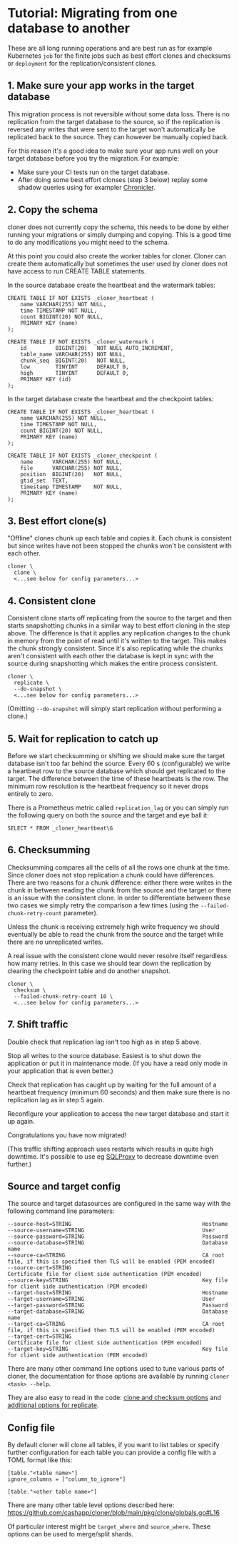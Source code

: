 # Tutorial: Migrating from one database to another

These are all long running operations and are best run as for example Kubernetes `job` for the finite jobs such as best effort clones and checksums or `deployment` for the replication/consistent clones.

## 1. Make sure your app works in the target database

This migration process is not reversible without some data loss. There is no replication from the target database to the source, so if the replication is reversed any writes that were sent to the target won't automatically be replicated back to the source. They can however be manually copied back.

For this reason it's a good idea to make sure your app runs well on your target database before you try the migration. For example:
* Make sure your CI tests run on the target database.
* After doing some best effort clonses (step 3 below) replay some shadow queries using for exampler [Chronicler](https://github.com/cashapp/chronicler).

## 2. Copy the schema

cloner does not currently copy the schema, this needs to be done by either running your migrations or simply dumping and copying. This is a good time to do any modifications you might need to the schema.

At this point you could also create the worker tables for cloner. Cloner can create them automatically but sometimes the user used by cloner does not have access to run CREATE TABLE statements.

In the source database create the heartbeat and the watermark tables:
```
CREATE TABLE IF NOT EXISTS _cloner_heartbeat (
    name VARCHAR(255) NOT NULL,
    time TIMESTAMP NOT NULL,
    count BIGINT(20) NOT NULL,
    PRIMARY KEY (name)
);

CREATE TABLE IF NOT EXISTS _cloner_watermark (
    id         BIGINT(20)   NOT NULL AUTO_INCREMENT,
    table_name VARCHAR(255) NOT NULL,
    chunk_seq  BIGINT(20)   NOT NULL,
    low        TINYINT      DEFAULT 0,
    high       TINYINT      DEFAULT 0,
    PRIMARY KEY (id)
);
```

In the target database create the heartbeat and the checkpoint tables:
```
CREATE TABLE IF NOT EXISTS _cloner_heartbeat (
    name VARCHAR(255) NOT NULL,
    time TIMESTAMP NOT NULL,
    count BIGINT(20) NOT NULL,
    PRIMARY KEY (name)
);

CREATE TABLE IF NOT EXISTS _cloner_checkpoint (
    name      VARCHAR(255) NOT NULL,
    file      VARCHAR(255) NOT NULL,
    position  BIGINT(20)   NOT NULL,
    gtid_set  TEXT,
    timestamp TIMESTAMP    NOT NULL,
    PRIMARY KEY (name)
);
```


## 3. Best effort clone(s)

"Offline" clones chunk up each table and copies it. Each chunk is consistent but since writes have not been stopped the chunks won't be consistent with each other.

```
cloner \
  clone \
  <...see below for config parameters...>
```

## 4. Consistent clone

Consistent clone starts off replicating from the source to the target and then starts snapshotting chunks in a similar way to best effort cloning in the step above. The difference is that it applies any replication changes to the chunk in memory from the point of read until it's written to the target. This makes the chunk strongly consistent. Since it's also replicating while the chunks aren't consistent with each other the database is kept in sync with the source during snapshotting which makes the entire process consistent.

```
cloner \
  replicate \
  --do-snapshot \
  <...see below for config parameters...>
```

(Omitting `--do-snapshot` will simply start replication without performing a clone.)

## 5. Wait for replication to catch up

Before we start checksumming or shifting we should make sure the target database isn't too far behind the source. Every 60 s (configurable) we write a heartbeat row to the source database which should get replicated to the target. The difference between the time of these heartbeats is the row. The minimum row resolution is the heartbeat frequency so it never drops entirely to zero.

There is a Prometheus metric called `replication_lag` or you can simply run the following query on both the source and the target and eye ball it:
```
SELECT * FROM _cloner_heartbeat\G
```

## 6. Checksumming

Checksumming compares all the cells of all the rows one chunk at the time. Since cloner does not stop replication a chunk could have differences. There are two reasons for a chunk difference: either there were writes in the chunk in between reading the chunk from the source and the target or there is an issue with the consistent clone. In order to differentiate between these two cases we simply retry the comparison a few times (using the `--failed-chunk-retry-count` parameter).

Unless the chunk is receiving extremely high write frequency we should eventually be able to read the chunk from the source and the target while there are no unreplicated writes.

A real issue with the consistent clone would never resolve itself regardless how many retries. In this case we should tear down the replication by clearing the checkpoint table and do another snapshot.

```
cloner \
  checksum \
  --failed-chunk-retry-count 10 \
  <...see below for config parameters...>
```

## 7. Shift traffic

Double check that replication lag isn't too high as in step 5 above.

Stop all writes to the source database. Easiest is to shut down the application or put it in maintenance mode. (If you have a read only mode in your application that is even better.)

Check that replication has caught up by waiting for the full amount of a heartbeat frequency (minimum 60 seconds) and then make sure there is no replication lag as in step 5 again.

Reconfigure your application to access the new target database and start it up again.

Congratulations you have now migrated!

(This traffic shifting approach uses restarts which results in quite high downtime. It's possible to use eg [SQLProxy](https://proxysql.com/) to decrease downtime even further.)

## Source and target config

The source and target datasources are configured in the same way with the following command line parameters:
```
--source-host=STRING                                         Hostname
--source-username=STRING                                     User
--source-password=STRING                                     Password
--source-database=STRING                                     Database name
--source-ca=STRING                                           CA root file, if this is specified then TLS will be enabled (PEM encoded)
--source-cert=STRING                                         Certificate file for client side authentication (PEM encoded)
--source-key=STRING                                          Key file for client side authentication (PEM encoded)
--target-host=STRING                                         Hostname
--target-username=STRING                                     User
--target-password=STRING                                     Password
--target-database=STRING                                     Database name
--target-ca=STRING                                           CA root file, if this is specified then TLS will be enabled (PEM encoded)
--target-cert=STRING                                         Certificate file for client side authentication (PEM encoded)
--target-key=STRING                                          Key file for client side authentication (PEM encoded)
```

There are many other command line options used to tune various parts of cloner, the documentation for those options are available by running `cloner <task> --help`.

They are also easy to read in the code: [clone and checksum options](https://github.com/cashapp/cloner/blob/main/pkg/clone/globals.go) and [additional options for replicate](https://github.com/cashapp/cloner/blob/main/pkg/clone/replicate.go#L94).

## Config file

By default cloner will clone all tables, if you want to list tables or specify further configuration for each table you can provide a config file with a TOML format like this:

```
[table."<table name>"]
ignore_columns = ["column_to_ignore"]

[table."<other table name>"]
```

There are many other table level options described here: https://github.com/cashapp/cloner/blob/main/pkg/clone/globals.go#L16

Of particular interest might be `target_where` and `source_where`. These options can be used to merge/split shards.

